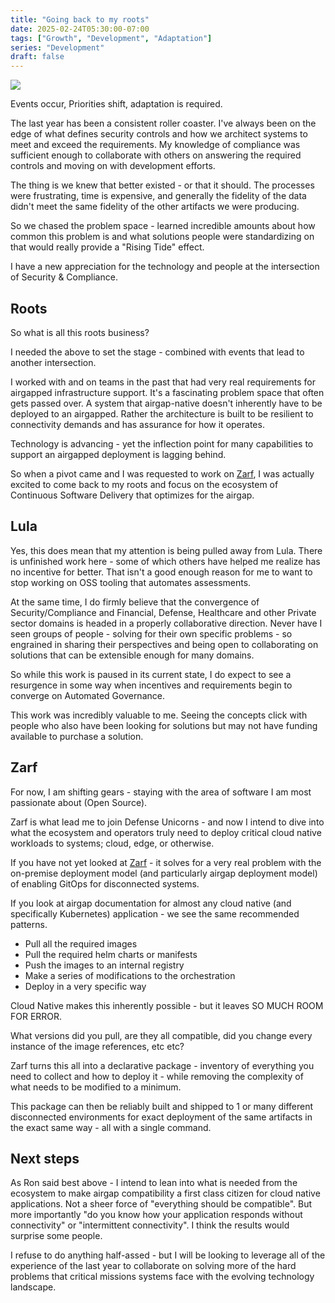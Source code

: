 ```yaml
---
title: "Going back to my roots"
date: 2025-02-24T05:30:00-07:00
tags: ["Growth", "Development", "Adaptation"]
series: "Development"
draft: false
---
```


![](https://content.bekindchooseviolence.com/Ron.jpg)

Events occur, Priorities shift, adaptation is required. 

The last year has been a consistent roller coaster. I've always been on the edge of what defines security controls and how we architect systems to meet and exceed the requirements. My knowledge of compliance was sufficient enough to collaborate with others on answering the required controls and moving on with development efforts.

The thing is we knew that better existed - or that it should. The processes were frustrating, time is expensive, and generally the fidelity of the data didn't meet the same fidelity of the other artifacts we were producing. 

So we chased the problem space - learned incredible amounts about how common this problem is and what solutions people were standardizing on that would really provide a "Rising Tide" effect. 

I have a new appreciation for the technology and people at the intersection of Security & Compliance.

## Roots

So what is all this roots business? 

I needed the above to set the stage - combined with events that lead to another intersection. 

I worked with and on teams in the past that had very real requirements for airgapped infrastructure support. It's a fascinating problem space that often gets passed over. A system that airgap-native doesn't inherently have to be deployed to an airgapped. Rather the architecture is built to be resilient to connectivity demands and has assurance for how it operates. 

Technology is advancing - yet the inflection point for many capabilities to support an airgapped deployment is lagging behind. 

So when a pivot came and I was requested to work on [Zarf](https://github.com/zarf-dev/zarf), I was actually excited to come back to my roots and focus on the ecosystem of Continuous Software Delivery that optimizes for the airgap. 

## Lula

Yes, this does mean that my attention is being pulled away from Lula. There is unfinished work here - some of which others have helped me realize has no incentive for better. That isn't a good enough reason for me to want to stop working on OSS tooling that automates assessments.

At the same time, I do firmly believe that the convergence of Security/Compliance and Financial, Defense, Healthcare and other Private sector domains is headed in a properly collaborative direction. Never have I seen groups of people - solving for their own specific problems - so engrained in sharing their perspectives and being open to collaborating on solutions that can be extensible enough for many domains. 

So while this work is paused in its current state, I do expect to see a resurgence in some way when incentives and requirements begin to converge on Automated Governance.

This work was incredibly valuable to me. Seeing the concepts click with people who also have been looking for solutions but may not have funding available to purchase a solution. 

## Zarf

For now, I am shifting gears - staying with the area of software I am most passionate about (Open Source). 

Zarf is what lead me to join Defense Unicorns - and now I intend to dive into what the ecosystem and operators truly need to deploy critical cloud native workloads to systems; cloud, edge, or otherwise.

If you have not yet looked at [Zarf](https://github.com/zarf-dev/zarf) - it solves for a very real problem with the on-premise deployment model (and particularly airgap deployment model) of enabling GitOps for disconnected systems. 

If you look at airgap documentation for almost any cloud native (and specifically Kubernetes) application - we see the same recommended patterns.

- Pull all the required images
- Pull the required helm charts or manifests
- Push the images to an internal registry
- Make a series of modifications to the orchestration
- Deploy in a very specific way

Cloud Native makes this inherently possible - but it leaves SO MUCH ROOM FOR ERROR. 

What versions did you pull, are they all compatible, did you change every instance of the image references, etc etc?

Zarf turns this all into a declarative package - inventory of everything you need to collect and how to deploy it - while removing the complexity of what needs to be modified to a minimum. 

This package can then be reliably built and shipped to 1 or many different disconnected environments for exact deployment of the same artifacts in the exact same way - all with a single command. 

## Next steps

As Ron said best above - I intend to lean into what is needed from the ecosystem to make airgap compatibility a first class citizen for cloud native applications. Not a sheer force of "everything should be compatible". But more importantly "do you know how your application responds without connectivity" or "intermittent connectivity". I think the results would surprise some people. 

I refuse to do anything half-assed - but I will be looking to leverage all of the experience of the last year to collaborate on solving more of the hard problems that critical missions systems face with the evolving technology landscape. 